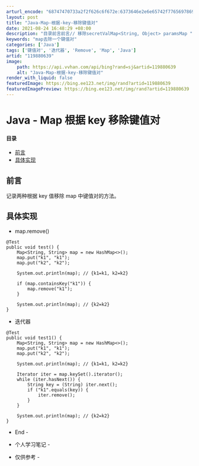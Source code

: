 ```yaml
---
arturl_encode: "68747470733a2f2f626c6f672e:6373646e2e6e65742f77656978696e5f34313138323732372f:61727469636c652f64657461696c732f313139383830363339"
layout: post
title: "Java-Map-根据-key-移除键值对"
date: 2021-08-24 16:48:29 +08:00
description: "目录前言前言// 移除secretValMap<String, Object> paramsMap "
keywords: "map去除一个键值对"
categories: ['Java']
tags: ['键值对', '迭代器', 'Remove', 'Map', 'Java']
artid: "119880639"
image:
    path: https://api.vvhan.com/api/bing?rand=sj&artid=119880639
    alt: "Java-Map-根据-key-移除键值对"
render_with_liquid: false
featuredImage: https://bing.ee123.net/img/rand?artid=119880639
featuredImagePreview: https://bing.ee123.net/img/rand?artid=119880639
---
```


# Java - Map 根据 key 移除键值对

#### 目录

* [前言](#_1)
* [具体实现](#_6)

## 前言

记录两种根据 key 值移除 map 中键值对的方法。

  

## 具体实现

* map.remove()

```
@Test
public void test() {
    Map<String, String> map = new HashMap<>();
    map.put("k1", "k1");
    map.put("k2", "k2");

    System.out.println(map); // {k1=k1, k2=k2}

    if (map.containsKey("k1")) {
        map.remove("k1");
    }

    System.out.println(map); // {k2=k2}
}

```

* 迭代器

```
@Test
public void test1() {
    Map<String, String> map = new HashMap<>();
    map.put("k1", "k1");
    map.put("k2", "k2");

    System.out.println(map); // {k1=k1, k2=k2}

    Iterator iter = map.keySet().iterator();
    while (iter.hasNext()) {
        String key = (String) iter.next();
        if ("k1".equals(key)) {
            iter.remove();
        }
    }

    System.out.println(map); // {k2=k2}
}

```

  

- End -

- 个人学习笔记 -

- 仅供参考 -